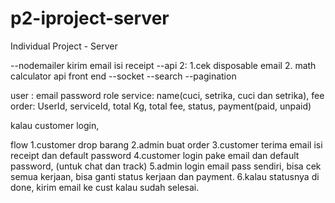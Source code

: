 # p2-iproject-server
Individual Project - Server


--nodemailer kirim email isi receipt
--api 2: 1.cek disposable email
        2. math calculator api front end
--socket
--search
--pagination


user : email password role
service: name(cuci, setrika, cuci dan setrika), fee
order: UserId, serviceId, total Kg, total fee, status, payment(paid, unpaid)

kalau customer login, 

flow
1.customer drop barang
2.admin buat order
3.customer terima email isi receipt dan default password
4.customer login pake email dan default password, (untuk chat dan track)
5.admin login email pass sendiri, bisa cek semua kerjaan, bisa ganti status kerjaan dan payment.
6.kalau statusnya di done, kirim email ke cust kalau sudah selesai.